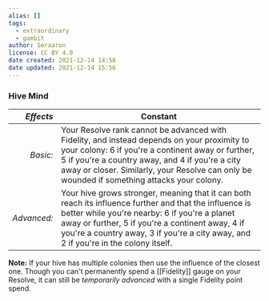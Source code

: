 ```yaml
---
alias: []
tags:
  - extraordinary
  - gambit
author: Seraaron
license: CC BY 4.0
date created: 2021-12-14 14:58
date updated: 2021-12-14 15:56
---
```


### Hive Mind

|   _Effects_ | Constant                                                                                                                                                                                                                                                                                            |
| ----------: | --------------------------------------------------------------------------------------------------------------------------------------------------------------------------------------------------------------------------------------------------------------------------------------------------- |
|    _Basic:_ | Your Resolve rank cannot be advanced with Fidelity, and instead depends on your proximity to your colony: 6 if you're a continent away or further, 5 if you're a country away, and 4 if you're a city away or closer. Similarly, your Resolve can only be wounded if something attacks your colony. |
| _Advanced:_ | Your hive grows stronger, meaning that it can both reach its influence further and that the influence is better while you're nearby: 6 if you're a planet away or further, 5 if you're a continent away, 4 if you're a country away, 3 if you're a city away, and 2 if you're in the colony itself. |

**Note:** If your hive has multiple colonies then use the influence of the closest one. Though you can't permanently spend a [[Fidelity]] gauge on your Resolve, it can still be _temporarily advanced_ with a single Fidelity point spend.

